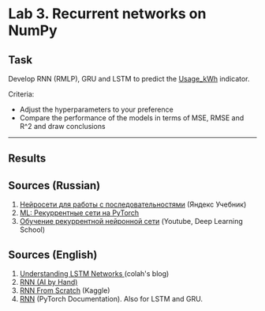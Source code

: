 # Lab 3. Recurrent networks on NumPy

## Task
Develop RNN (RMLP), GRU and LSTM to predict the [Usage_kWh](https://archive.ics.uci.edu/dataset/851/steel+industry+energy+consumption) indicator.

Criteria:
* Adjust the hyperparameters to your preference
* Compare the performance of the models in terms of MSE, RMSE and R^2 and draw conclusions

---
## Results

## Sources (Russian)
1. [Нейросети для работы с последовательностями](https://education.yandex.ru/handbook/ml/article/nejroseti-dlya-raboty-s-posledovatelnostyami) (Яндекс Учебник)
2. [ML: Рекуррентные сети на PyTorch](https://qudata.com/ml/ru/NN_RNN_Torch.html) 
3. [Обучение рекуррентной нейронной сети](https://www.youtube.com/watch?v=WsXgPD4lmlc&t=364s) (Youtube, Deep Learning School)
## Sources (English)
1. [Understanding LSTM Networks ](https://colah.github.io/posts/2015-08-Understanding-LSTMs/)(colah's blog)
2. [RNN (AI by Hand)](https://dongou.tech/ai/dongou/ai-by-hand-%E2%9C%8D%EF%B8%8F-with-prof-tom-yeh-for-ai-professionals/)
3. [RNN From Scratch](https://www.kaggle.com/code/fareselmenshawii/rnn-from-scratch#Data-Prepartion) (Kaggle)
4. [RNN](https://pytorch.org/docs/stable/generated/torch.nn.RNN.html) (PyTorch Documentation). Also for LSTM and GRU.
